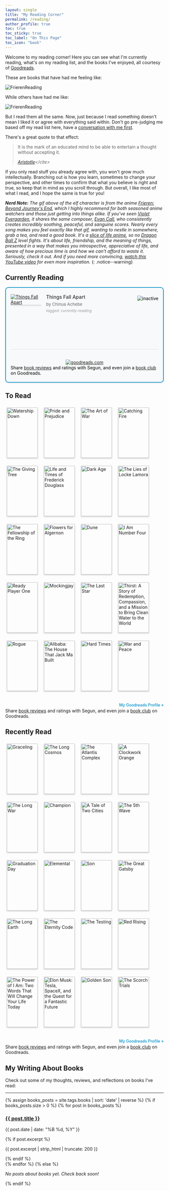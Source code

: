 ```yaml
---
layout: single
title: "My Reading Corner"
permalink: /reading/
author_profile: true
toc: true
toc_sticky: true
toc_label: "On This Page"
toc_icon: "book"
---
```


<script src="/assets/js/dynamic-link-targeting.js"></script>

<style>
  @media (min-width: 768px) {
    #frieren {
        width: 50%
    }
  }
</style>

Welcome to my reading corner! Here you can see what I'm currently reading, what's on my reading list, and the books I've enjoyed, all courtesy of [Goodreads](https://www.goodreads.com/user/show/39852937-segun).

These are books that have had me feeling like:

<div class="meme-container">
  <div id="frieren" class="meme-wrapper">
    <img alt="FrierenReading" src="/assets/images/frieren-reading.gif"/>
  </div>
</div>

While others have had me like:

<div class="meme-container">
  <div class="meme-wrapper">
    <img alt="FrierenReading" src="/assets/images/jimmy-butler-reading.jpg"/>
  </div>
</div>

But I read them all the same. Now, just because I read something doesn't mean I liked it or agree with everything said within. Don't go pre-judging me based off my read list here, have a [conversation with me first](/contact).

There's a great quote to that effect:

> It is the mark of an educated mind to be able to entertain a thought without accepting it.
>
> <cite>[Aristotle](https://en.wikiquote.org/wiki/Aristotle#:~:text=It%20is%20the%20mark%20of%20an%20educated%20mind%20to%20be%20able%20to%20entertain%20a%20thought%20without%20accepting%20it.)</cite>

If you only read stuff you already agree with, you won't grow much intellectually. Branching out is how you learn, sometimes to change your perspective, and other times to confirm that what you believe is right and true, so keep that in mind as you scroll through. But overall, I like most of what I read, and I hope the same is true for you!

_**Nerd Note:** The gif above of the elf character is from the anime [Frieren: Beyond Journey's End](https://en.wikipedia.org/wiki/Frieren), which I highly recommend for both seasoned anime watchers and those just getting into things alike. If you've seen [Violet Evergarden](https://en.wikipedia.org/wiki/Violet_Evergarden), it shares the same composer, [Evan Call](https://en.wikipedia.org/wiki/Evan_Call), who consistently creates incredibly soothing, peaceful, and sanguine scores. Nearly every song makes you feel exactly like that gif, wanting to nestle in somewhere, grab a tea, and read a good book. It's a [slice of life anime](https://www.google.com/search?q=What+is+a+slice+of+life+anime), so no [Dragon Ball Z](https://en.wikipedia.org/wiki/Dragon_Ball_Z) level fights. It's about life, friendship, and the meaning of things, presented in a way that makes you introspective, appreciative of life, and aware of how precious time is and how we can't afford to waste it. Seriously, check it out. And if you need more convincing, [watch this YouTube video](https://www.youtube.com/watch?v=FJ8-7LXa-8A) for even more inspiration._
{: .notice--warning}

## Currently Reading

<div class="goodreads-widget-container currently-reading-widget">
  <style type="text/css" media="screen">
    .gr_custom_container_1749914253 {
      border: 2px solid #0092ca;
      border-radius: 10px;
      padding: 20px 15px;
      background-color: #f8f9fa;
      color: #000000;
      box-shadow: 0 2px 4px rgba(0, 0, 0, 0.1);
      transition: all 0.3s ease;
    }
    .gr_custom_header_1749914253 {
      display: none !important;
    }
    .gr_custom_each_container_1749914253 {
      width: 100%;
      clear: both;
      margin-bottom: 15px;
      overflow: auto;
      padding-bottom: 15px;
      border-bottom: 1px solid #e0e0e0;
    }
    .gr_custom_each_container_1749914253:last-child {
      border-bottom: none;
      margin-bottom: 0;
      padding-bottom: 0;
    }
    .gr_custom_book_container_1749914253 {
      overflow: hidden;
      height: 160px;
      float: left;
      margin-right: 15px;
      width: 98px;
    }
    .gr_custom_book_container_1749914253 img {
      box-shadow: 0 2px 4px rgba(0, 0, 0, 0.2);
      transition: transform 0.2s ease;
    }
    .gr_custom_book_container_1749914253 img:hover {
      transform: scale(1.05);
    }
    .gr_custom_title_1749914253 {
      font-size: 1.1em;
      margin-bottom: 5px;
    }
    .gr_custom_title_1749914253 a {
      color: #333 !important;
      text-decoration: none !important;
      font-weight: 500;
    }
    .gr_custom_title_1749914253 a:hover {
      color: #0092ca !important;
      text-decoration: underline !important;
    }
    .gr_custom_author_1749914253 {
      font-size: 0.95em;
      color: #666;
      margin-bottom: 5px;
    }
    .gr_custom_author_1749914253 a {
      color: #666 !important;
      text-decoration: none !important;
    }
    .gr_custom_author_1749914253 a:hover {
      color: #0092ca !important;
    }
    .gr_custom_tags_1749914253 {
      font-size: 0.85em;
      color: #999;
      font-style: italic;
    }
    .gr_custom_rating_1749914253 {
      float: right;
      margin-top: 5px;
    }

    /* Mobile responsive */
    @media (max-width: 600px) {
      .gr_custom_book_container_1749914253 {
        float: none;
        margin: 0 auto 15px;
        display: block;
      }
      .gr_custom_rating_1749914253 {
        float: none;
        text-align: center;
        margin: 10px 0;
      }
      .gr_custom_title_1749914253,
      .gr_custom_author_1749914253,
      .gr_custom_tags_1749914253 {
        text-align: center;
      }
    }
  </style>

  <div id="gr_custom_widget_1749914253">
    <div class="gr_custom_container_1749914253">
      <div class="gr_custom_each_container_1749914253">
        <div class="gr_custom_book_container_1749914253">
          <a title="Things Fall Apart (The African Trilogy, #1)" rel="nofollow" href="https://www.goodreads.com/review/show/4285460871?utm_medium=api&amp;utm_source=custom_widget"><img alt="Things Fall Apart" border="0" src="https://i.gr-assets.com/images/S/compressed.photo.goodreads.com/books/1708114013l/37781._SX98_.jpg" /></a>
        </div>
        <div class="gr_custom_rating_1749914253">
          <span class=" staticStars notranslate"><img alt="inactive" src="https://s.gr-assets.com/images/layout/gr_red_star_inactive.png" /><img alt="" src="https://s.gr-assets.com/images/layout/gr_red_star_inactive.png" /><img alt="" src="https://s.gr-assets.com/images/layout/gr_red_star_inactive.png" /><img alt="" src="https://s.gr-assets.com/images/layout/gr_red_star_inactive.png" /><img alt="" src="https://s.gr-assets.com/images/layout/gr_red_star_inactive.png" /></span>
        </div>
        <div class="gr_custom_title_1749914253">
          <a rel="nofollow" href="https://www.goodreads.com/review/show/4285460871?utm_medium=api&amp;utm_source=custom_widget">Things Fall Apart</a>
        </div>
        <div class="gr_custom_author_1749914253">
          by <a rel="nofollow" href="https://www.goodreads.com/author/show/8051.Chinua_Achebe">Chinua Achebe</a>
        </div>
        <div class="gr_custom_tags_1749914253">
          tagged: currently-reading
        </div>
      </div>
      <br style="clear: both"/>
      <center>
        <a rel="nofollow" href="https://www.goodreads.com/"><img alt="goodreads.com" style="border:0" src="https://s.gr-assets.com/images/widget/widget_logo.gif" /></a>
      </center>
      <noscript>
        Share <a rel="nofollow" href="https://www.goodreads.com/">book reviews</a> and ratings with Segun, and even join a <a rel="nofollow" href="https://www.goodreads.com/group">book club</a> on Goodreads.
      </noscript>
    </div>
  </div>
  <script src="https://www.goodreads.com/review/custom_widget/39852937.Segun's%20Bookshelf:%20Currently%20Reading?cover_position=left&cover_size=medium&num_books=20&order=a&shelf=currently-reading&show_author=1&show_cover=1&show_rating=1&show_review=1&show_tags=1&show_title=1&sort=date_added&widget_bg_color=FFFFFF&widget_bg_transparent=&widget_border_width=1&widget_id=1749914253&widget_text_color=000000&widget_title_size=large&widget_width=full" type="text/javascript" charset="utf-8"></script>
</div>

## To Read

<div class="goodreads-widget-container to-read-widget">
  <style type="text/css" media="screen">
    #gr_grid_widget_1749915188 .gr_grid_container {
      width: 100%;
      margin: 20px 0;
    }
    #gr_grid_widget_1749915188 h2 {
      display: none !important;
    }
    #gr_grid_widget_1749915188 .gr_grid_book_container {
      float: left;
      width: 98px;
      height: 160px;
      padding: 5px;
      overflow: hidden;
      margin: 0 10px 15px 0;
    }
    #gr_grid_widget_1749915188 .gr_grid_book_container img {
      width: 100%;
      height: auto;
      box-shadow: 0 2px 4px rgba(0, 0, 0, 0.2);
      transition: all 0.3s ease;
    }
    #gr_grid_widget_1749915188 .gr_grid_book_container:hover img {
      transform: scale(1.05);
      box-shadow: 0 4px 8px rgba(0, 0, 0, 0.3);
    }
    #gr_grid_widget_1749915188 .gr_grid_branding {
      color: #0092ca !important;
      font-weight: 500;
    }

    /* Responsive grid */
    @media (max-width: 768px) {
      #gr_grid_widget_1749915188 .gr_grid_book_container {
        width: calc(25% - 10px);
        height: auto;
        margin: 0 5px 10px;
      }
    }
    @media (max-width: 480px) {
      #gr_grid_widget_1749915188 .gr_grid_book_container {
        width: calc(33.33% - 10px);
      }
    }
  </style>
  <div id="gr_grid_widget_1749915188">
    <div class="gr_grid_container">
      <div class="gr_grid_book_container"><a title="Watership Down (Watership Down, #1)" rel="nofollow" href="https://www.goodreads.com/book/show/76620.Watership_Down"><img alt="Watership Down" border="0" src="https://i.gr-assets.com/images/S/compressed.photo.goodreads.com/books/1405136931l/76620._SX98_.jpg" /></a></div>
      <div class="gr_grid_book_container"><a title="Pride and Prejudice" rel="nofollow" href="https://www.goodreads.com/book/show/1885.Pride_and_Prejudice"><img alt="Pride and Prejudice" border="0" src="https://i.gr-assets.com/images/S/compressed.photo.goodreads.com/books/1320399351l/1885._SX98_.jpg" /></a></div>
      <div class="gr_grid_book_container"><a title="The Art of War" rel="nofollow" href="https://www.goodreads.com/book/show/10534.The_Art_of_War"><img alt="The Art of War" border="0" src="https://i.gr-assets.com/images/S/compressed.photo.goodreads.com/books/1630683326l/10534._SX98_.jpg" /></a></div>
      <div class="gr_grid_book_container"><a title="Catching Fire (The Hunger Games, #2)" rel="nofollow" href="https://www.goodreads.com/book/show/6148028-catching-fire"><img alt="Catching Fire" border="0" src="https://i.gr-assets.com/images/S/compressed.photo.goodreads.com/books/1586722941l/6148028._SX98_.jpg" /></a></div>
      <div class="gr_grid_book_container"><a title="The Giving Tree" rel="nofollow" href="https://www.goodreads.com/book/show/370493.The_Giving_Tree"><img alt="The Giving Tree" border="0" src="https://i.gr-assets.com/images/S/compressed.photo.goodreads.com/books/1725807591l/370493._SX98_.jpg" /></a></div>
      <div class="gr_grid_book_container"><a title="Life and Times of Frederick Douglass" rel="nofollow" href="https://www.goodreads.com/book/show/124175.Life_and_Times_of_Frederick_Douglass"><img alt="Life and Times of Frederick Douglass" border="0" src="https://i.gr-assets.com/images/S/compressed.photo.goodreads.com/books/1171866554l/124175.jpg" /></a></div>
      <div class="gr_grid_book_container"><a title="Dark Age (Red Rising Saga, #5)" rel="nofollow" href="https://www.goodreads.com/book/show/29226553-dark-age"><img alt="Dark Age" border="0" src="https://i.gr-assets.com/images/S/compressed.photo.goodreads.com/books/1525464420l/29226553._SX98_.jpg" /></a></div>
      <div class="gr_grid_book_container"><a title="The Lies of Locke Lamora (Gentleman Bastard, #1)" rel="nofollow" href="https://www.goodreads.com/book/show/29588376-the-lies-of-locke-lamora"><img alt="The Lies of Locke Lamora" border="0" src="https://i.gr-assets.com/images/S/compressed.photo.goodreads.com/books/1458646334l/29588376._SY160_.jpg" /></a></div>
      <div class="gr_grid_book_container"><a title="The Fellowship of the Ring (The Lord of the Rings, #1)" rel="nofollow" href="https://www.goodreads.com/book/show/3263607-the-fellowship-of-the-ring"><img alt="The Fellowship of the Ring" border="0" src="https://i.gr-assets.com/images/S/compressed.photo.goodreads.com/books/1486871542l/3263607._SY160_.jpg" /></a></div>
      <div class="gr_grid_book_container"><a title="Flowers for Algernon" rel="nofollow" href="https://www.goodreads.com/book/show/18373.Flowers_for_Algernon"><img alt="Flowers for Algernon" border="0" src="https://i.gr-assets.com/images/S/compressed.photo.goodreads.com/books/1689071681l/18373._SX98_.jpg" /></a></div>
      <div class="gr_grid_book_container"><a title="Dune (Dune, #1)" rel="nofollow" href="https://www.goodreads.com/book/show/44767458-dune"><img alt="Dune" border="0" src="https://i.gr-assets.com/images/S/compressed.photo.goodreads.com/books/1555447414l/44767458._SX98_.jpg" /></a></div>
      <div class="gr_grid_book_container"><a title="I Am Number Four (Lorien Legacies, #1)" rel="nofollow" href="https://www.goodreads.com/book/show/7747374-i-am-number-four"><img alt="I Am Number Four" border="0" src="https://i.gr-assets.com/images/S/compressed.photo.goodreads.com/books/1305807140l/7747374._SX98_.jpg" /></a></div>
      <div class="gr_grid_book_container"><a title="Ready Player One (Ready Player One, #1)" rel="nofollow" href="https://www.goodreads.com/book/show/9969571-ready-player-one"><img alt="Ready Player One" border="0" src="https://i.gr-assets.com/images/S/compressed.photo.goodreads.com/books/1500930947l/9969571._SX98_.jpg" /></a></div>
      <div class="gr_grid_book_container"><a title="Mockingjay (The Hunger Games, #3)" rel="nofollow" href="https://www.goodreads.com/book/show/7260188-mockingjay"><img alt="Mockingjay" border="0" src="https://i.gr-assets.com/images/S/compressed.photo.goodreads.com/books/1586722918l/7260188._SX98_.jpg" /></a></div>
      <div class="gr_grid_book_container"><a title="The Last Star (The 5th Wave, #3)" rel="nofollow" href="https://www.goodreads.com/book/show/16131489-the-last-star"><img alt="The Last Star" border="0" src="https://i.gr-assets.com/images/S/compressed.photo.goodreads.com/books/1444237685l/16131489._SX98_.jpg" /></a></div>
      <div class="gr_grid_book_container"><a title="Thirst: A Story of Redemption, Compassion, and a Mission to Bring Clean Water to the World" rel="nofollow" href="https://www.goodreads.com/book/show/37588710-thirst"><img alt="Thirst: A Story of Redemption, Compassion, and a Mission to Bring Clean Water to the World" border="0" src="https://i.gr-assets.com/images/S/compressed.photo.goodreads.com/books/1525842033l/37588710._SX98_.jpg" /></a></div>
      <div class="gr_grid_book_container"><a title="Rogue (The Paladin Prophecy, #3)" rel="nofollow" href="https://www.goodreads.com/book/show/23770294-rogue"><img alt="Rogue" border="0" src="https://i.gr-assets.com/images/S/compressed.photo.goodreads.com/books/1427521407l/23770294._SX98_.jpg" /></a></div>
      <div class="gr_grid_book_container"><a title="Alibaba: The House That Jack Ma Built" rel="nofollow" href="https://www.goodreads.com/book/show/25817524-alibaba"><img alt="Alibaba: The House That Jack Ma Built" border="0" src="https://i.gr-assets.com/images/S/compressed.photo.goodreads.com/books/1442823028l/25817524._SX98_.jpg" /></a></div>
      <div class="gr_grid_book_container"><a title="Hard Times" rel="nofollow" href="https://www.goodreads.com/book/show/5344.Hard_Times"><img alt="Hard Times" border="0" src="https://i.gr-assets.com/images/S/compressed.photo.goodreads.com/books/1631982866l/5344._SX98_.jpg" /></a></div>      <div class="gr_grid_book_container"><a title="War and Peace" rel="nofollow" href="https://www.goodreads.com/book/show/656.War_and_Peace"><img alt="War and Peace" border="0" src="https://i.gr-assets.com/images/S/compressed.photo.goodreads.com/books/1413215930l/656._SX98_.jpg" /></a></div>
      <br style="clear: both"/><br/><a class="gr_grid_branding" style="font-size: .9em; color: #382110; text-decoration: none; float: right; clear: both" rel="nofollow" href="https://www.goodreads.com/user/show/39852937-segun">My Goodreads Profile »</a>
      <noscript><br/>Share <a rel="nofollow" href="/">book reviews</a> and ratings with Segun, and even join a <a rel="nofollow" href="/group">book club</a> on Goodreads.</noscript>
    </div>
  </div>
  <script src="https://www.goodreads.com/review/grid_widget/39852937.Segun's%20Bookshelf:%20To%20Read?cover_size=medium&hide_link=&hide_title=&num_books=200&order=a&shelf=to-read&sort=random&widget_id=1749915188" type="text/javascript" charset="utf-8"></script>
</div>

## Recently Read

<div class="goodreads-widget-container read-widget">
  <style type="text/css" media="screen">
    #gr_grid_widget_1749920056 .gr_grid_container {
      width: 100%;
      margin: 20px 0;
    }
    #gr_grid_widget_1749920056 h2 {
      display: none !important;
    }
    #gr_grid_widget_1749920056 .gr_grid_book_container {
      float: left;
      width: 98px;
      height: 160px;
      padding: 5px;
      overflow: hidden;
      margin: 0 10px 15px 0;
    }
    #gr_grid_widget_1749920056 .gr_grid_book_container img {
      width: 100%;
      height: auto;
      box-shadow: 0 2px 4px rgba(0, 0, 0, 0.2);
      transition: all 0.3s ease;
    }
    #gr_grid_widget_1749920056 .gr_grid_book_container:hover img {
      transform: scale(1.05);
      box-shadow: 0 4px 8px rgba(0, 0, 0, 0.3);
    }
    #gr_grid_widget_1749920056 .gr_grid_branding {
      color: #0092ca !important;
      font-weight: 500;
    }

    /* Responsive grid */
    @media (max-width: 768px) {
      #gr_grid_widget_1749920056 .gr_grid_book_container {
        width: calc(25% - 10px);
        height: auto;
        margin: 0 5px 10px;
      }
    }
    @media (max-width: 480px) {
      #gr_grid_widget_1749920056 .gr_grid_book_container {
        width: calc(33.33% - 10px);
      }
    }
  </style>
  <div id="gr_grid_widget_1749920056">
    <div class="gr_grid_container">
      <div class="gr_grid_book_container"><a title="Graceling (Graceling Realm, #1)" rel="nofollow" href="https://www.goodreads.com/book/show/3236307-graceling"><img alt="Graceling" border="0" src="https://i.gr-assets.com/images/S/compressed.photo.goodreads.com/books/1331548394l/3236307._SX98_.jpg" /></a></div>
      <div class="gr_grid_book_container"><a title="The Long Cosmos (The Long Earth, #5)" rel="nofollow" href="https://www.goodreads.com/book/show/25859268-the-long-cosmos"><img alt="The Long Cosmos" border="0" src="https://i.gr-assets.com/images/S/compressed.photo.goodreads.com/books/1458942707l/25859268._SX98_.jpg" /></a></div>
      <div class="gr_grid_book_container"><a title="The Atlantis Complex (Artemis Fowl #7)" rel="nofollow" href="https://www.goodreads.com/book/show/7005865-the-atlantis-complex"><img alt="The Atlantis Complex" border="0" src="https://i.gr-assets.com/images/S/compressed.photo.goodreads.com/books/1522213238l/7005865._SX98_.jpg" /></a></div>
      <div class="gr_grid_book_container"><a title="A Clockwork Orange" rel="nofollow" href="https://www.goodreads.com/book/show/227463.A_Clockwork_Orange"><img alt="A Clockwork Orange" border="0" src="https://i.gr-assets.com/images/S/compressed.photo.goodreads.com/books/1681066799l/227463._SX98_.jpg" /></a></div>
      <div class="gr_grid_book_container"><a title="The Long War (The Long Earth, #2)" rel="nofollow" href="https://www.goodreads.com/book/show/17167572-the-long-war"><img alt="The Long War" border="0" src="https://i.gr-assets.com/images/S/compressed.photo.goodreads.com/books/1368422103l/17167572._SX98_.jpg" /></a></div>
      <div class="gr_grid_book_container"><a title="Champion (Legend, #3)" rel="nofollow" href="https://www.goodreads.com/book/show/14290364-champion"><img alt="Champion" border="0" src="https://i.gr-assets.com/images/S/compressed.photo.goodreads.com/books/1382652310l/14290364._SX98_.jpg" /></a></div>
      <div class="gr_grid_book_container"><a title="A Tale of Two Cities" rel="nofollow" href="https://www.goodreads.com/book/show/1953.A_Tale_of_Two_Cities"><img alt="A Tale of Two Cities" border="0" src="https://i.gr-assets.com/images/S/compressed.photo.goodreads.com/books/1344922523l/1953._SX98_.jpg" /></a></div>
      <div class="gr_grid_book_container"><a title="The 5th Wave (The 5th Wave, #1)" rel="nofollow" href="https://www.goodreads.com/book/show/16101128-the-5th-wave"><img alt="The 5th Wave" border="0" src="https://i.gr-assets.com/images/S/compressed.photo.goodreads.com/books/1359853842l/16101128._SX98_.jpg" /></a></div>
      <div class="gr_grid_book_container"><a title="Graduation Day (The Testing, #3)" rel="nofollow" href="https://www.goodreads.com/book/show/18222699-graduation-day"><img alt="Graduation Day" border="0" src="https://i.gr-assets.com/images/S/compressed.photo.goodreads.com/books/1384363227l/18222699._SX98_.jpg" /></a></div>
      <div class="gr_grid_book_container"><a title="Elemental (Elemental, #1)" rel="nofollow" href="https://www.goodreads.com/book/show/9409362-elemental"><img alt="Elemental" border="0" src="https://i.gr-assets.com/images/S/compressed.photo.goodreads.com/books/1346605578l/9409362._SX98_.jpg" /></a></div>
      <div class="gr_grid_book_container"><a title="Son (The Giver, #4)" rel="nofollow" href="https://www.goodreads.com/book/show/13324841-son"><img alt="Son" border="0" src="https://i.gr-assets.com/images/S/compressed.photo.goodreads.com/books/1349952095l/13324841._SX98_.jpg" /></a></div>
      <div class="gr_grid_book_container"><a title="The Great Gatsby" rel="nofollow" href="https://www.goodreads.com/book/show/4671.The_Great_Gatsby"><img alt="The Great Gatsby" border="0" src="https://i.gr-assets.com/images/S/compressed.photo.goodreads.com/books/1738790966l/4671._SX98_.jpg" /></a></div>
      <div class="gr_grid_book_container"><a title="The Long Earth (The Long Earth, #1)" rel="nofollow" href="https://www.goodreads.com/book/show/13147230-the-long-earth"><img alt="The Long Earth" border="0" src="https://i.gr-assets.com/images/S/compressed.photo.goodreads.com/books/1335532694l/13147230._SX98_.jpg" /></a></div>
      <div class="gr_grid_book_container"><a title="The Eternity Code (Artemis Fowl, #3)" rel="nofollow" href="https://www.goodreads.com/book/show/227865.The_Eternity_Code"><img alt="The Eternity Code" border="0" src="https://i.gr-assets.com/images/S/compressed.photo.goodreads.com/books/1327945417l/227865._SX98_.jpg" /></a></div>
      <div class="gr_grid_book_container"><a title="The Testing (The Testing, #1)" rel="nofollow" href="https://www.goodreads.com/book/show/13326831-the-testing"><img alt="The Testing" border="0" src="https://i.gr-assets.com/images/S/compressed.photo.goodreads.com/books/1363452191l/13326831._SX98_.jpg" /></a></div>
      <div class="gr_grid_book_container"><a title="Red Rising (Red Rising Saga, #1)" rel="nofollow" href="https://www.goodreads.com/book/show/15839976-red-rising"><img alt="Red Rising" border="0" src="https://i.gr-assets.com/images/S/compressed.photo.goodreads.com/books/1461354651l/15839976._SX98_.jpg" /></a></div>
      <div class="gr_grid_book_container"><a title="The Power of I Am: Two Words That Will Change Your Life Today" rel="nofollow" href="https://www.goodreads.com/book/show/24820022-the-power-of-i-am"><img alt="The Power of I Am: Two Words That Will Change Your Life Today" border="0" src="https://i.gr-assets.com/images/S/compressed.photo.goodreads.com/books/1435615321l/24820022._SX98_.jpg" /></a></div>
      <div class="gr_grid_book_container"><a title="Elon Musk: Tesla, SpaceX, and the Quest for a Fantastic Future" rel="nofollow" href="https://www.goodreads.com/book/show/25541028-elon-musk"><img alt="Elon Musk: Tesla, SpaceX, and the Quest for a Fantastic Future" border="0" src="https://i.gr-assets.com/images/S/compressed.photo.goodreads.com/books/1518291452l/25541028._SX98_.jpg" /></a></div>
      <div class="gr_grid_book_container"><a title="Golden Son (Red Rising Saga, #2)" rel="nofollow" href="https://www.goodreads.com/book/show/18966819-golden-son"><img alt="Golden Son" border="0" src="https://i.gr-assets.com/images/S/compressed.photo.goodreads.com/books/1394684475l/18966819._SX98_.jpg" /></a></div>      <div class="gr_grid_book_container"><a title="The Scorch Trials (The Maze Runner, #2)" rel="nofollow" href="https://www.goodreads.com/book/show/7631105-the-scorch-trials"><img alt="The Scorch Trials" border="0" src="https://i.gr-assets.com/images/S/compressed.photo.goodreads.com/books/1388240248l/7631105._SX98_.jpg" /></a></div>
      <br style="clear: both"/><br/><a class="gr_grid_branding" style="font-size: .9em; color: #382110; text-decoration: none; float: right; clear: both" rel="nofollow" href="https://www.goodreads.com/user/show/39852937-segun">My Goodreads Profile »</a>
      <noscript><br/>Share <a rel="nofollow" href="/">book reviews</a> and ratings with Segun, and even join a <a rel="nofollow" href="/group">book club</a> on Goodreads.</noscript>
    </div>
  </div>
  <script src="https://www.goodreads.com/review/grid_widget/39852937.Segun's%20Bookshelf:%20Read?cover_size=medium&hide_link=&hide_title=&num_books=200&order=d&shelf=read&sort=date_read&widget_id=1749920056" type="text/javascript" charset="utf-8"></script>
</div>

## My Writing About Books

Check out some of my thoughts, reviews, and reflections on books I've read:

---

<div>
  {% assign books_posts = site.tags.books | sort: 'date' | reverse %}
  {% if books_posts.size > 0 %}
    {% for post in books_posts %}
      <article class="archive__item">
        <h3 class="archive__item-title no_toc">
          <a href="{{ post.url | relative_url }}">{{ post.title }}</a>
        </h3>
        <p class="page__meta">
          <time datetime="{{ post.date | date_to_xmlschema }}">{{ post.date | date: "%B %d, %Y" }}</time>
        </p>
        {% if post.excerpt %}
          <p class="archive__item-excerpt">{{ post.excerpt | strip_html | truncate: 200 }}</p>
        {% endif %}
      </article>
    {% endfor %}
  {% else %}
    <p><em>No posts about books yet. Check back soon!</em></p>
  {% endif %}
</div>
